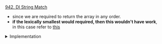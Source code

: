 [942. DI String Match](https://leetcode.com/problems/di-string-match/)

- since we are required to return the array in any order.
- **if the lexically smallest would required, then this wouldn't have work**, in this case refer to [this](/LeetCode/greedy/construct_DI_smallest.md)

<details> 
<summary> Implementation </summary>

```cpp
class Solution {
public:
    vector<int> diStringMatch(string s) {
        int mx = 0;
        int mn = 0;

        vector<int> ans;
        ans.push_back(0);

        for (auto i: s) {
            if (i == 'I') ans.push_back(mx + 1), mx  ++;
            else if (i == 'D') ans.push_back(mn - 1), mn --;
        }

        for (int i = 0; i < ans.size(); i++)
            ans[i] -= mn;
        return ans;
    }
};
```
</details> 
